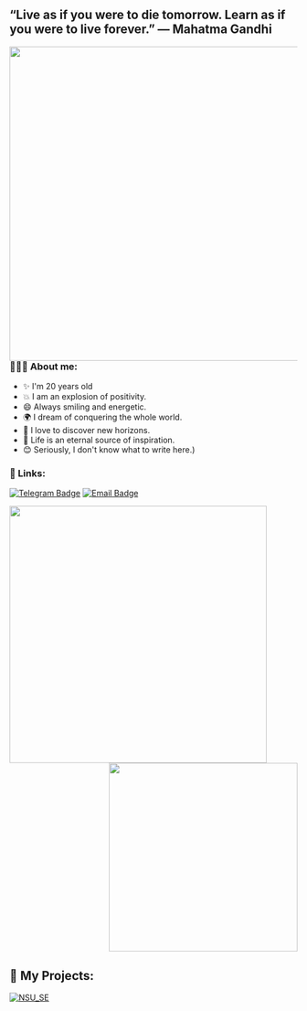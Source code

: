 ## “Live as if you were to die tomorrow. Learn as if you were to live forever.” — Mahatma Gandhi

<img align="right" width="550" height="=300" src="https://i.pinimg.com/originals/0d/0a/d1/0d0ad1ac0ab68c733d0e918f8115134f.gif">


### 🧑🏻‍💻 About me:

- ✨ I'm 20 years old
- 💥 I am an explosion of positivity.
- 😄 Always smiling and energetic.
- 🌍 I dream of conquering the whole world.
- 🌅 I love to discover new horizons.
- 🌟 Life is an eternal source of inspiration.
- 😊 Seriously, I don't know what to write here.)

### 🚀 Links:

[![Telegram Badge](https://img.shields.io/badge/-Telegram-0088cc?style=for-the-badge&logo=Telegram&logoColor=white&color=blue)](https://t.me/UsusCimex)
[![Email Badge](https://img.shields.io/badge/-Email-0088cc?style=for-the-badge&logo=Gmail&logoColor=white&color=yellow)](mailto:daniil8914game@mail.ru)




<a href="https://github.com/anuraghazra/github-readme-stats">
  <img align="left" width="450" src="https://github-readme-stats.vercel.app/api?username=UsusCimex&show_icons=true&theme=tokyonight&cache_seconds=1800" />
</a>

<a href="https://github.com/anuraghazra/github-readme-stats">
  <img align="right" width="330" src="https://github-readme-stats.vercel.app/api/top-langs/?username=UsusCimex&show_icons=true&theme=cobalt&layout=compact&cache_seconds=1800" />
</a>

<br clear="all" />
   
## 💼 My Projects:

[![NSU_SE](https://github-readme-stats.vercel.app/api/pin/?username=UsusCimex&repo=NSU_SoftwareEngineering&theme=gotham&cache_seconds=2000)](https://github.com/UsusCimex/NSU_SoftwareEngineering)

